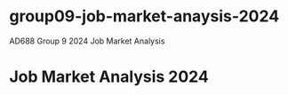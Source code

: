 # group09-job-market-anaysis-2024
AD688 Group 9 2024 Job Market Analysis
# Job Market Analysis 2024
